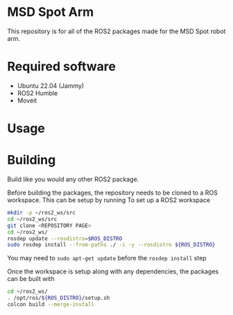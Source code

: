 # MSD Spot Arm
This repository is for all of the ROS2 packages made for the MSD Spot robot arm. 

# Required software
- Ubuntu 22.04 (Jammy)
- ROS2 Humble
- Moveit

# Usage

# Building

Build like you would any other ROS2 package. 

Before building the packages, the repository needs to be cloned to a ROS workspace. This can be setup by running
To set up a ROS2 workspace 

```bash
mkdir -p ~/ros2_ws/src
cd ~/ros2_ws/src
git clone <REPOSITORY PAGE>
cd ~/ros2_ws/
rosdep update --rosdistro=$ROS_DISTRO
sudo rosdep install --from-paths ./ -i -y --rosdistro ${ROS_DISTRO}
```
You may need to `sudo apt-get update` before the `rosdep install` step

Once the workspace is setup along with any dependencies, the packages can be built with

```bash
cd ~/ros2_ws/
. /opt/ros/${ROS_DISTRO}/setup.sh
colcon build --merge-install
```
